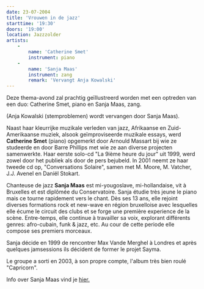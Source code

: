 ```yaml
---
date: 23-07-2004
title: 'Vrouwen in de jazz'
starttime: '19:30'
doors: '19:00'
location: Jazzzolder
artists:
    -
        name: 'Catherine Smet'
        instrument: piano
    -
        name: 'Sanja Maas'
        instrument: zang
        remark: 'Vervangt Anja Kowalski'
---
```


Deze thema-avond zal prachtig geïllustreerd worden met een optreden van een duo:
Catherine Smet, piano en Sanja Maas, zang. 

(Anja Kowalski (stemproblemen) wordt vervangen door Sanja Maas). 

Naast haar kleurrijke muzikale verleden van jazz, Afrikaanse en Zuid-Amerikaanse muziek, 
alsook geïmproviseerde muzikale essays, werd **Catherine Smet** (piano) opgemerkt door 
Arnould Massart bij wie ze studeerde en door Barre Phillips met wie ze aan diverse projecten 
samenwerkte. Haar eerste solo-cd "La 9ième heure du jour" uit 1999, werd zowel door het publiek 
als door de pers bejubeld. In 2001 neemt ze haar tweede cd op, "Conversations Solaire", samen met M. Moore,
M. Vatcher, J.J. Avenel en Daniël Stokart. 

Chanteuse de jazz **Sanja Maas** est mi-yougoslave, mi-hollandaise, vit à Bruxelles 
et est diplômée du Conservatoire. Sanja étudie très jeune le piano mais ce tourne rapidement vers le chant. 
Dès ses 13 ans, elle rejoint diverses formations rock et new-wave en région bruxelloise avec lesquelles elle écume 
le circuit des clubs et se forge une première experience de la scène. Entre-temps, elle continue 
à travailler sa voix, explorant différents genres: afro-cubain, funk & jazz, etc. Au cour de cette 
periode elle compose ses premiers morceaux. 

Sanja décide en 1999 de rencontrer Max Vande Merghel à Londres et après 
quelques jamsessions ils décident de former le projet Sayma. 

Le groupe a sorti en 2003, à son propre compte, l'album très bien roulé "Capricorn". 

Info over Sanja Maas vind je [hier.](http://users.skynet.be/bk262197/sayma/index.html)